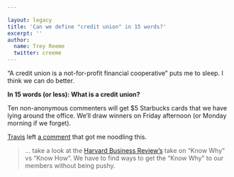 ```yaml
---

layout: legacy
title: 'Can we define "credit union" in 15 words?'
excerpt: ''
author:
  name: Trey Reeme
  twitter: creeme
---
```


<p>&#8220;A credit union is a not-for-profit financial cooperative&#8221; puts me to sleep.  I think we can do better.</p>


<p><strong>In 15 words (or less): What is a credit union?</strong></p>


<p>Ten non-anonymous commenters will get $5 Starbucks cards that we have lying around the office.  We&#8217;ll draw winners on Friday afternoon (or Monday morning if we forget).</p>


<p><a href="http://cuindirectlending.wordpress.com">Travis</a> left <a href="http://www.opensourcecu.com/articles/2006/10/04/what-movement#comment-1285">a comment</a> that got me noodling this.</p>


<blockquote>
	<p>... take a look at the <a href="http://hbswk.hbs.edu/item/5627.html">Harvard Business Review&#8217;s</a> take on &#8220;Know Why&#8221; vs &#8220;Know How&#8221;. We have to find ways to get the &#8220;Know Why&#8221; to our members without being pushy.</p>
</blockquote>